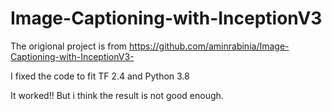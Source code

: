 # Image-Captioning-with-InceptionV3

The origional project is from https://github.com/aminrabinia/Image-Captioning-with-InceptionV3-

I fixed the code to fit TF 2.4 and Python 3.8 

It worked!!
But i think the result is not good enough.
